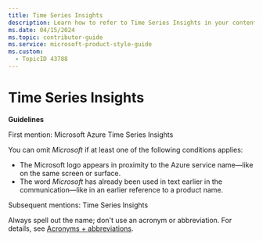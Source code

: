 ```yaml
---
title: Time Series Insights
description: Learn how to refer to Time Series Insights in your content.
ms.date: 04/15/2024
ms.topic: contributor-guide
ms.service: microsoft-product-style-guide
ms.custom:
  - TopicID 43788
---
```



# Time Series Insights

**Guidelines**

First mention: Microsoft Azure Time Series Insights

You can omit *Microsoft* if at least one of the following conditions applies:

- The Microsoft logo appears in proximity to the Azure service name—like on the same screen or surface.
- The word *Microsoft* has already been used in text earlier in the communication—like in an earlier reference to a product name.

Subsequent mentions: Time Series Insights

Always spell out the name; don't use an acronym or abbreviation. For details, see [Acronyms + abbreviations](~\acronyms-and-abbreviations.md).

